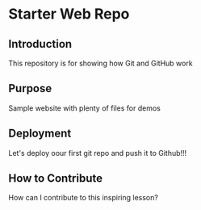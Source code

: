 # Starter Web Repo

## Introduction

This repository is for showing how Git and GitHub work

## Purpose

Sample website with plenty of files for demos

## Deployment
Let's deploy oour first git repo and push it to Github!!!

## How to Contribute
How can I contribute to this inspiring lesson?